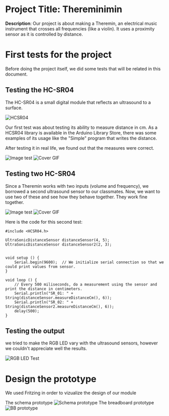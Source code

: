 # Project Title: Thereminimin
 **Description**: Our project is about making a Theremin, an electrical music instrument that crosses all frequencies (like a violin). It uses a proximity sensor as it is controlled by distance.

# First tests for the project
Before doing the project itself, we did some tests that will be related in this document.

## Testing the HC-SR04
The HC-SR04 is a small digital module that reflects an ultrasound to a surface. 

![HCSR04](https://projetsdiy.fr/data/uploads/2020/05/hc-sr04-arduino-schema-principe-trig-echo.jpg.webp?raw=true)

Our first test was about testing its ability to measure distance in cm. 
As a HCSR04 library is available in the Arduino Library Store, there was some examples of its usage like the "Simple" program that writes the distance.

After testing it in real life, we found out that the measures were correct.

![Image test](img/IMG_3523.PNG?raw=true)
![Cover GIF](img/screen_firsttest.png?raw=true)

## Testing two HC-SR04
Since a Theremin works with two inputs (volume and frequency), we borrowed a second ultrasound sensor to our classmates.
Now, we want to use two of these and see how they behave together. They work fine together.

![Image test](img/2020-12-1509.56.01.jpeg?raw=true)
![Cover GIF](img/screen_secondtest.png?raw=true)

Here is the code for this second test: 

```Arduino
#include <HCSR04.h>

UltraSonicDistanceSensor distanceSensor(4, 5);
UltraSonicDistanceSensor distanceSensor2(2, 3);


void setup () {
    Serial.begin(9600);  // We initialize serial connection so that we could print values from sensor.
}

void loop () {
    // Every 500 miliseconds, do a measurement using the sensor and print the distance in centimeters.
    Serial.println("SR_01: " + String(distanceSensor.measureDistanceCm(), 6));
    Serial.println("SR_02: " + String(distanceSensor2.measureDistanceCm(), 6));
    delay(500);
}
```

## Testing the output

we tried to make the RGB LED vary with the ultrasound sensors, however we couldn't appreciate well the results.

![RGB LED Test](img/2020-12-1510.58.51.jpeg?raw=true)

# Design the prototype

We used Fritzing in order to vizualize the design of our module

The schema prototype
![Schema prototype](img/Prototype_schema.png?raw=true)
The breadboard prototype
![BB prototype](img/Prototype_bb.png?raw=true)

